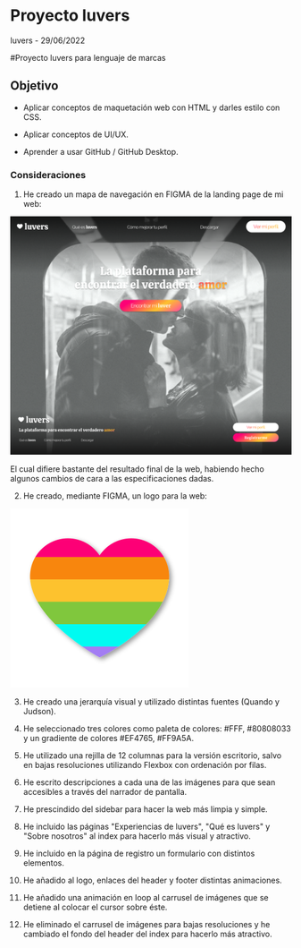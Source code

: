 # Proyecto luvers
 luvers - 29/06/2022

#Proyecto luvers para lenguaje de marcas

## Objetivo

- Aplicar conceptos de maquetación web con HTML y darles estilo con CSS.

- Aplicar conceptos de UI/UX.

- Aprender a usar GitHub / GitHub Desktop.

### Consideraciones

1. He creado un mapa de navegación en FIGMA de la landing page de mi web:

![Nuevo](concepto.svg)

El cual difiere bastante del resultado final de la web, habiendo hecho algunos cambios de cara a las especificaciones dadas.

2. He creado, mediante FIGMA, un logo para la web:

![Nuevo](recursos/rainbow.svg)

3. He creado una jerarquía visual y utilizado distintas fuentes (Quando y Judson).

4. He seleccionado tres colores como paleta de colores: #FFF, #80808033 y un gradiente de colores #EF4765, #FF9A5A.

5. He utilizado una rejilla de 12 columnas para la versión escritorio,  salvo en bajas resoluciones utilizando Flexbox con ordenación por filas.

6. He escrito descripciones a cada una de las imágenes para que sean accesibles a través del narrador de pantalla.

7. He prescindido del sidebar para hacer la web más limpia y simple.

8. He incluido las páginas "Experiencias de luvers", "Qué es luvers" y "Sobre nosotros" al index para hacerlo más visual y atractivo.

9. He incluido en la página de registro un formulario con distintos elementos.

10. He añadido al logo, enlaces del header y footer distintas animaciones.

11. He añadido una animación en loop al carrusel de imágenes que se detiene al colocar el cursor sobre éste.

11. He eliminado el carrusel de imágenes para bajas resoluciones y he cambiado el fondo del header del index para hacerlo más atractivo.